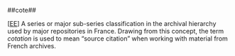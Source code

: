 ##cote##

\[[EE](SOURCES.md#EE)\]  A series or major sub-series classification in the archival hierarchy used by major repositories in France. Drawing from this concept, the term *cotation* is used to mean “source citation” when working with material from French archives.
